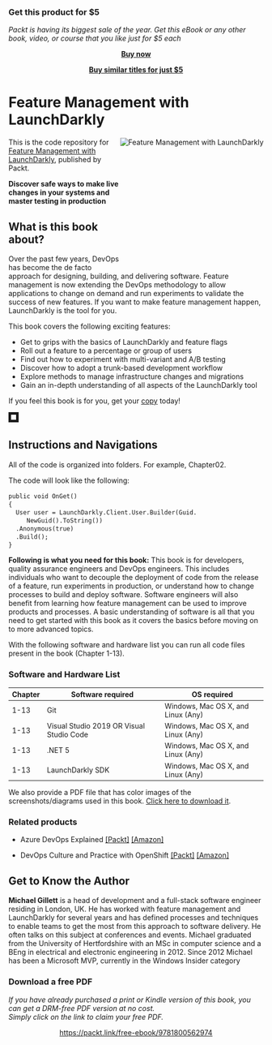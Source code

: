 
### Get this product for $5

<i>Packt is having its biggest sale of the year. Get this eBook or any other book, video, or course that you like just for $5 each</i>


<b><p align='center'>[Buy now](https://packt.link/9781800562974)</p></b>


<b><p align='center'>[Buy similar titles for just $5](https://subscription.packtpub.com/search)</p></b>


# Feature Management with LaunchDarkly

<a href="https://www.packtpub.com/product/feature-management-with-launchdarkly/9781800562974?utm_source=github&utm_medium=repository&utm_campaign=9781800562974"><img src="https://static.packt-cdn.com/products/9781800562974/cover/smaller" alt="Feature Management with LaunchDarkly" height="256px" align="right"></a>

This is the code repository for [Feature Management with LaunchDarkly](https://www.packtpub.com/product/feature-management-with-launchdarkly/9781800562974?utm_source=github&utm_medium=repository&utm_campaign=9781800562974), published by Packt.

**Discover safe ways to make live changes in your systems and master testing in production**

## What is this book about?
Over the past few years, DevOps has become the de facto approach for designing, building, and delivering software. Feature management is now extending the DevOps methodology to allow applications to change on demand and run experiments to validate the success of new features. If you want to make feature management happen, LaunchDarkly is the tool for you. 

This book covers the following exciting features:
* Get to grips with the basics of LaunchDarkly and feature flags
* Roll out a feature to a percentage or group of users
* Find out how to experiment with multi-variant and A/B testing
* Discover how to adopt a trunk-based development workflow
* Explore methods to manage infrastructure changes and migrations
* Gain an in-depth understanding of all aspects of the LaunchDarkly tool

If you feel this book is for you, get your [copy](https://www.amazon.com/dp/1800562977) today!

<a href="https://www.packtpub.com/?utm_source=github&utm_medium=banner&utm_campaign=GitHubBanner"><img src="https://raw.githubusercontent.com/PacktPublishing/GitHub/master/GitHub.png" 
alt="https://www.packtpub.com/" border="5" /></a>

## Instructions and Navigations
All of the code is organized into folders. For example, Chapter02.

The code will look like the following:
```
public void OnGet()
{
  User user = LaunchDarkly.Client.User.Builder(Guid.
     NewGuid().ToString())
  .Anonymous(true)
  .Build();
}
```

**Following is what you need for this book:**
This book is for developers, quality assurance engineers and DevOps engineers. This includes individuals who want to decouple the deployment of code from the release of a feature, run experiments in production, or understand how to change processes to build and deploy software. Software engineers will also benefit from learning how feature management can be used to improve products and processes. A basic understanding of software is all that you need to get started with this book as it covers the basics before moving on to more advanced topics.

With the following software and hardware list you can run all code files present in the book (Chapter 1-13).
### Software and Hardware List
| Chapter | Software required | OS required |
| -------- | ------------------------------------ | ----------------------------------- |
| 1-13 | Git | Windows, Mac OS X, and Linux (Any) |
| 1-13 | Visual Studio 2019 OR Visual Studio Code | Windows, Mac OS X, and Linux (Any) |
| 1-13 | .NET 5 | Windows, Mac OS X, and Linux (Any) |
| 1-13 | LaunchDarkly SDK | Windows, Mac OS X, and Linux (Any) |

We also provide a PDF file that has color images of the screenshots/diagrams used in this book. [Click here to download it](https://static.packt-cdn.com/downloads/9781800562974_ColorImages.pdf).

### Related products
* Azure DevOps Explained [[Packt]](https://www.packtpub.com/product/azure-devops-explained/9781800563513?utm_source=github&utm_medium=repository&utm_campaign=9781800563513) [[Amazon]](https://www.amazon.com/dp/1800563515)

* DevOps Culture and Practice with OpenShift [[Packt]](https://www.packtpub.com/product/devops-culture-and-practice-with-openshift/9781800202368?utm_source=github&utm_medium=repository&utm_campaign=9781800202368) [[Amazon]](https://www.amazon.com/dp/1800202369)

## Get to Know the Author
**Michael Gillett**
is a head of development and a full-stack software engineer residing in London, UK. He has worked with feature management and LaunchDarkly for several years and has defined processes and techniques to enable teams to get the most from this approach to software delivery. He often talks on this subject at conferences and events.
Michael graduated from the University of Hertfordshire with an MSc in computer science and a BEng in electrical and electronic engineering in 2012. Since 2012 Michael has been a Microsoft MVP, currently in the Windows Insider category
### Download a free PDF

 <i>If you have already purchased a print or Kindle version of this book, you can get a DRM-free PDF version at no cost.<br>Simply click on the link to claim your free PDF.</i>
<p align="center"> <a href="https://packt.link/free-ebook/9781800562974">https://packt.link/free-ebook/9781800562974 </a> </p>